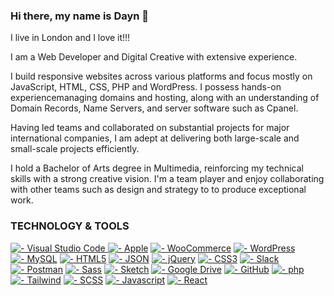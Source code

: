 ### Hi there, my name is Dayn 👋

I live in London and I love it!!!

I am a Web Developer and Digital Creative with extensive experience.

I build responsive websites across various platforms and focus mostly on JavaScript, HTML, CSS, PHP and WordPress. I possess hands-on experiencemanaging domains and hosting, along with an understanding of Domain Records, Name Servers, and server software such as Cpanel.

Having led teams and collaborated on substantial projects for major international companies, I am adept at delivering both large-scale and small-scale projects efficiently.

I hold a Bachelor of Arts degree in Multimedia, reinforcing my technical skills with a strong creative vision.
I'm a team player and enjoy collaborating with other teams such as design and strategy to to produce exceptional work.

### TECHNOLOGY & TOOLS 
[![  - Visual Studio Code](https://img.shields.io/badge/_-Visual_Studio_Code-013243?logo=Visual+Studio+Code&logoColor=white) ![  - Apple](https://img.shields.io/badge/_-Apple-013243?logo=Apple&logoColor=white)](https://github.com/daynW/)
 [![  - WooCommerce](https://img.shields.io/badge/_-WooCommerce-013243?logo=woo&logoColor=white)](https://github.com/daynW/) [![  - WordPress](https://img.shields.io/badge/_-WordPress-013243?logo=WordPress&logoColor=white)](https://github.com/daynW/) [![  - MySQL](https://img.shields.io/badge/_-MySQL-013243?logo=MySQL&logoColor=white)](https://github.com/daynW/) [![  - HTML5](https://img.shields.io/badge/_-HTML5-013243?logo=HTML5&logoColor=white)](https://github.com/daynW/)
[![  - JSON](https://img.shields.io/badge/_-JSON-013243?logo=JSON&logoColor=white)](https://github.com/daynW/) [![  - jQuery](https://img.shields.io/badge/_-jQuery-013243?logo=jQuery&logoColor=white)](https://github.com/daynW/) [![  - CSS3](https://img.shields.io/badge/_-CSS3-013243?logo=CSS3&logoColor=white)](https://github.com/daynW/) [![  - Slack](https://img.shields.io/badge/_-Slack-013243?logo=Slack&logoColor=white)](https://github.com/daynW/) [![  - Postman](https://img.shields.io/badge/_-Postman-013243?logo=Postman&logoColor=white)](https://github.com/daynW/) [![  - Sass](https://img.shields.io/badge/_-Sass-013243?logo=Sass&logoColor=white)](https://github.com/daynW/) [![  - Sketch](https://img.shields.io/badge/_-Sketch-013243?logo=Sketch&logoColor=white)](https://github.com/daynW/) [![  - Google Drive](https://img.shields.io/badge/_-Google_Drive-013243?logo=Google+Drive&logoColor=white)](https://github.com/daynW/) [![  - GitHub](https://img.shields.io/badge/_-GitHub-013243?logo=GitHub&logoColor=white)](https://github.com/daynW/) [![  - php](https://img.shields.io/badge/_-php-013243?logo=php&logoColor=white)](https://github.com/daynW/) [![  - Tailwind ](https://img.shields.io/badge/_-Tailwind-013243?logo=Tailwind&logoColor=white)](https://github.com/daynW/) [![  - SCSS ](https://img.shields.io/badge/_-SCSS-013243?logo=SCSS&logoColor=white)](https://github.com/daynW/) [![  - Javascript ](https://img.shields.io/badge/_-Javascript-013243?logo=Javascript&logoColor=white)](https://github.com/daynW/) [![  - React ](https://img.shields.io/badge/_-React-013243?logo=React&logoColor=white)](https://github.com/daynW/) 

<!--
**daynW/daynW** is a ✨ _special_ ✨ repository because its `README.md` (this file) appears on your GitHub profile.
-->
